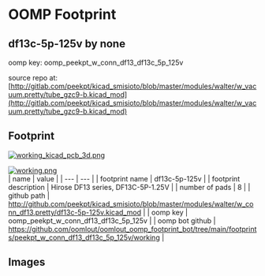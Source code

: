 # OOMP Footprint  
## df13c-5p-125v  by none  
  
oomp key: oomp_peekpt_w_conn_df13_df13c_5p_125v  
  
source repo at: [http://gitlab.com/peekpt/kicad_smisioto/blob/master/modules/walter/w_vacuum.pretty/tube_gzc9-b.kicad_mod](http://gitlab.com/peekpt/kicad_smisioto/blob/master/modules/walter/w_vacuum.pretty/tube_gzc9-b.kicad_mod)  
## Footprint  
  
[![working_kicad_pcb_3d.png](working_kicad_pcb_3d_600.png)](working_kicad_pcb_3d.png)  
  
[![working.png](working_600.png)](working.png)  
| name | value | 
| --- | --- | 
| footprint name | df13c-5p-125v | 
| footprint description | Hirose DF13 series, DF13C-5P-1.25V | 
| number of pads | 8 | 
| github path | http://github.com/peekpt/kicad_smisioto/blob/master/modules/walter/w_conn_df13.pretty/df13c-5p-125v.kicad_mod | 
| oomp key | oomp_peekpt_w_conn_df13_df13c_5p_125v | 
| oomp bot github | https://github.com/oomlout/oomlout_oomp_footprint_bot/tree/main/footprints/peekpt_w_conn_df13_df13c_5p_125v/working | 
## Images  

